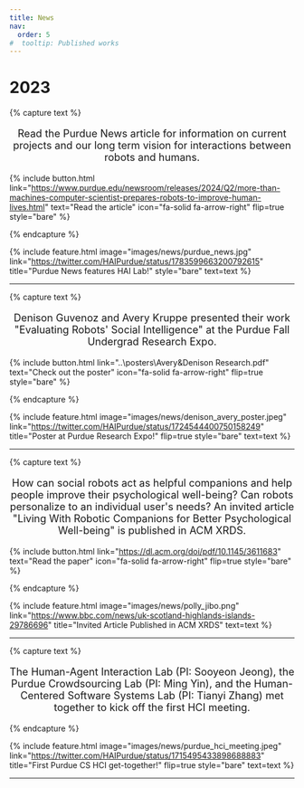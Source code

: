 ```yaml
---
title: News
nav:
  order: 5
#  tooltip: Published works
---
```


# 2023 

{% capture text %}

<p style="text-align: center; font-size: 18px;">Read the Purdue News article for information on current projects and our long term vision for interactions between robots and humans. </p>

{%
  include button.html
  link="https://www.purdue.edu/newsroom/releases/2024/Q2/more-than-machines-computer-scientist-prepares-robots-to-improve-human-lives.html"
  text="Read the article"
  icon="fa-solid fa-arrow-right"
  flip=true
  style="bare"
%}

{% endcapture %}

{%
  include feature.html 
  image="images/news/purdue_news.jpg"
  link="https://twitter.com/HAIPurdue/status/1783599663200792615"
  title="Purdue News features HAI Lab!"
  style="bare"
  text=text
%}

---

{% capture text %}

<p style="text-align: center; font-size: 18px;">Denison Guvenoz and Avery Kruppe presented their work "Evaluating Robots' Social Intelligence" at the Purdue Fall Undergrad Research Expo. </p>

{%
  include button.html
  link="..\posters\Avery&Denison Research.pdf"
  text="Check out the poster"
  icon="fa-solid fa-arrow-right"
  flip=true
  style="bare"
%}

{% endcapture %}

{%
  include feature.html
  image="images/news/denison_avery_poster.jpeg"
  link="https://twitter.com/HAIPurdue/status/1724544400750158249"
  title="Poster at Purdue Research Expo!"
  flip=true
  style="bare"
  text=text
%}

---

{% capture text %}

<p style="text-align: center; font-size: 18px;">How can social robots act as helpful companions and help people improve their psychological well-being? Can robots personalize to an individual user's needs? An invited article "Living With Robotic Companions for Better Psychological Well-being" is published in ACM XRDS. </p>

{%
  include button.html
  link="https://dl.acm.org/doi/pdf/10.1145/3611683"
  text="Read the paper"
  icon="fa-solid fa-arrow-right"
  flip=true
  style="bare"
%}

{% endcapture %}

{%
  include feature.html
  image="images/news/polly_jibo.png"
  link="https://www.bbc.com/news/uk-scotland-highlands-islands-29786696"
  title="Invited Article Published in ACM XRDS"
  text=text
%} 

---

{% capture text %}

<p style="text-align: center; font-size: 18px;">The Human-Agent Interaction Lab (PI: Sooyeon Jeong), the Purdue Crowdsourcing Lab (PI: Ming Yin), and the Human-Centered Software Systems Lab (PI: Tianyi Zhang) met together to kick off the first HCI meeting.</p>

{% endcapture %}

{%
  include feature.html
  image="images/news/purdue_hci_meeting.jpeg"
  link="https://twitter.com/HAIPurdue/status/1715495433898688883"
  title="First Purdue CS HCI get-together!"
  flip=true
  style="bare"
  text=text
%}

---